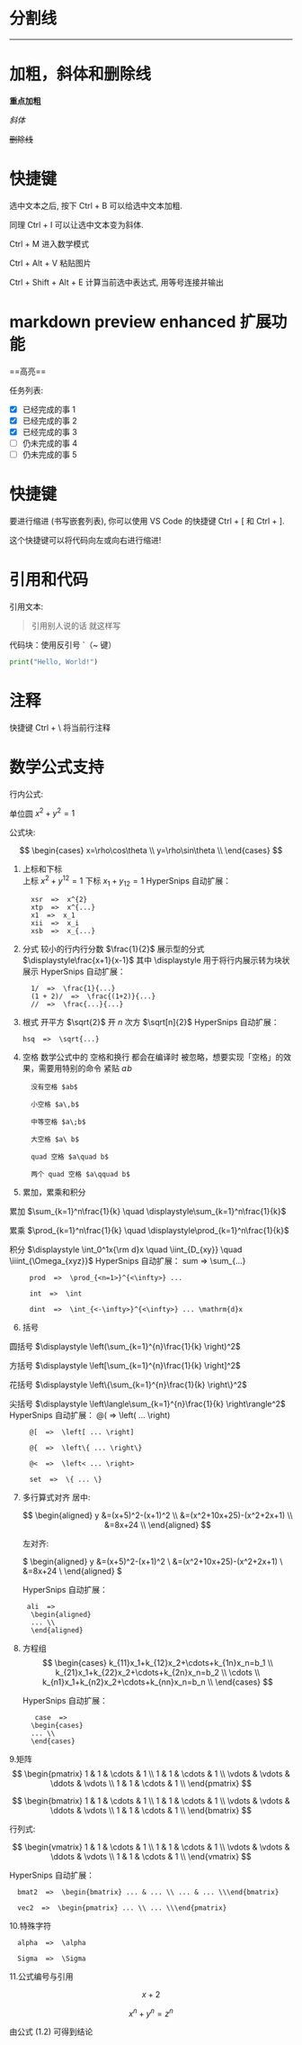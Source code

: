 # 分割线

---

# 加粗，斜体和删除线
**重点加粗**

*斜体*

~~删除线~~

# 快捷键

选中文本之后, 按下 Ctrl + B 可以给选中文本加粗.

同理 Ctrl + I 可以让选中文本变为斜体.

Ctrl + M 进入数学模式

Ctrl + Alt + V 粘贴图片

Ctrl + Shift + Alt + E 计算当前选中表达式, 用等号连接并输出
# markdown preview enhanced 扩展功能

==高亮==

任务列表:

- [x] 已经完成的事 1
- [x] 已经完成的事 2
- [x] 已经完成的事 3
- [ ] 仍未完成的事 4
- [ ] 仍未完成的事 5

# 快捷键

要进行缩进 (书写嵌套列表), 你可以使用 VS Code 的快捷键 Ctrl + [ 和 Ctrl + ].

这个快捷键可以将代码向左或向右进行缩进!

# 引用和代码
引用文本:

> 引用别人说的话
> 就这样写

代码块：使用反引号 `（~ 键）

``` python {.line-numbers}
print("Hello, World!")
```

# 注释
快捷键 Ctrl + \ 将当前行注释

# 数学公式支持
行内公式: 

单位圆 $x^2+y^2=1$

公式块:

$$
\begin{cases}
x=\rho\cos\theta \\
y=\rho\sin\theta \\
\end{cases}
$$

1. 上标和下标  
上标 $x^2 + y^{12} = 1$
下标 $x_1 + y_{12} = 1$
HyperSnips 自动扩展：

         xsr  =>  x^{2}
         xtp  =>  x^{...}
         x1  =>  x_1
         xii  =>  x_i
         xsb  =>  x_{...}

2. 分式
较小的行内行分数 $\frac{1}{2}$
展示型的分式 $\displaystyle\frac{x+1}{x-1}$
其中 \displaystyle 用于将行内展示转为块状展示
HyperSnips 自动扩展：

         1/  =>  \frac{1}{...}
         (1 + 2)/  =>  \frac{(1+2)}{...}
         //  =>  \frac{...}{...}

3. 根式
开平方 $\sqrt{2}$
开 $n$ 次方 $\sqrt[n]{2}$
HyperSnips 自动扩展：

       hsq  =>  \sqrt{...}

4. 空格
数学公式中的 空格和换行 都会在编译时 被忽略，想要实现「空格」的效果，需要用特别的命令
         紧贴 $a\!b$

         没有空格 $ab$

         小空格 $a\,b$

         中等空格 $a\;b$

         大空格 $a\ b$

         quad 空格 $a\quad b$

         两个 quad 空格 $a\qquad b$

5. 累加，累乘和积分
   
累加 $\sum_{k=1}^n\frac{1}{k}  \quad  \displaystyle\sum_{k=1}^n\frac{1}{k}$

累乘 $\prod_{k=1}^n\frac{1}{k}  \quad  \displaystyle\prod_{k=1}^n\frac{1}{k}$

积分 $\displaystyle \int_0^1x{\rm d}x  \quad  \iint_{D_{xy}}  \quad  \iiint_{\Omega_{xyz}}$
    HyperSnips 自动扩展：
         sum  =>  \sum_{...}

         prod  =>  \prod_{<n=1>}^{<\infty>} ...

         int  =>  \int

         dint  =>  \int_{<-\infty>}^{<\infty>} ... \mathrm{d}x

6. 括号
   
圆括号 $\displaystyle \left(\sum_{k=1}^{n}\frac{1}{k} \right)^2$

方括号 $\displaystyle \left[\sum_{k=1}^{n}\frac{1}{k} \right]^2$

花括号 $\displaystyle \left\{\sum_{k=1}^{n}\frac{1}{k} \right\}^2$

尖括号 $\displaystyle \left\langle\sum_{k=1}^{n}\frac{1}{k} \right\rangle^2$
HyperSnips 自动扩展：
         @(  =>  \left( ... \right)

         @[  =>  \left[ ... \right]

         @{  =>  \left\{ ... \right\}

         @<  =>  \left< ... \right>

         set  =>  \{ ... \}

7. 多行算式对齐
居中:

   $$
   \begin{aligned}
   y &=(x+5)^2-(x+1)^2 \\
   &=(x^2+10x+25)-(x^2+2x+1) \\
   &=8x+24 \\
   \end{aligned}
   $$

   左对齐:

   $
   \begin{aligned}
   y &=(x+5)^2-(x+1)^2 \\
   &=(x^2+10x+25)-(x^2+2x+1) \\
   &=8x+24 \\
   \end{aligned}
   $

   HyperSnips 自动扩展：

        ali  =>
         \begin{aligned}
         ... \\
         \end{aligned}

8. 方程组
$$
\begin{cases}
k_{11}x_1+k_{12}x_2+\cdots+k_{1n}x_n=b_1 \\
k_{21}x_1+k_{22}x_2+\cdots+k_{2n}x_n=b_2 \\
\cdots \\
k_{n1}x_1+k_{n2}x_2+\cdots+k_{nn}x_n=b_n \\
\end{cases}
$$

     HyperSnips 自动扩展：

          case  =>
         \begin{cases}
         ... \\
         \end{cases}

9.矩阵
$$
\begin{pmatrix}
1 & 1 & \cdots & 1 \\
1 & 1 & \cdots & 1 \\
\vdots & \vdots & \ddots & \vdots \\
1 & 1 & \cdots & 1 \\
\end{pmatrix}
$$

$$
\begin{bmatrix}
1 & 1 & \cdots & 1 \\
1 & 1 & \cdots & 1 \\
\vdots & \vdots & \ddots & \vdots \\
1 & 1 & \cdots & 1 \\
\end{bmatrix}
$$ 

行列式: 

$$
\begin{vmatrix}
1 & 1 & \cdots & 1 \\
1 & 1 & \cdots & 1 \\
\vdots & \vdots & \ddots & \vdots \\
1 & 1 & \cdots & 1 \\
\end{vmatrix}
$$

HyperSnips 自动扩展：

      bmat2  =>  \begin{bmatrix} ... & ... \\ ... & ... \\\end{bmatrix}

      vec2  =>  \begin{pmatrix} ... \\ ... \\\end{pmatrix}

10.特殊字符

      alpha  =>  \alpha

      Sigma  =>  \Sigma

11.公式编号与引用

$$
x+2 \tag{1.2}
$$

$$
\begin{equation}
x^n+y^n=z^n
\end{equation}
$$

由公式 $(1.2)$ 可得到结论

